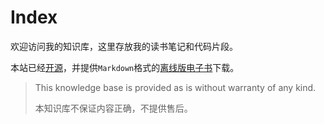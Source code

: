 # Index

欢迎访问我的知识库，这里存放我的读书笔记和代码片段。

本站已经[开源](https://github.com/luoxufeiyan/wiki.luoxufeiyan.com/)，并提供`Markdown`格式的[离线版电子书](https://github.com/luoxufeiyan/wiki.luoxufeiyan.com/tree/master/docs)下载。


> This knowledge base is provided as is without warranty of any kind. 
> 
> 本知识库不保证内容正确，不提供售后。